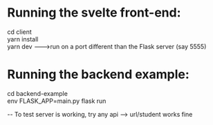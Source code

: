 # Running the svelte front-end:  

 
cd client  
yarn install   
yarn dev   --->run on a port different than the Flask server (say 5555)  


# Running the backend example:  

cd backend-example  
env FLASK_APP=main.py flask run  

-- To test server is working, try any api --> url/student works fine  

